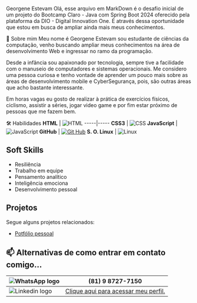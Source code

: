 Georgene Estevam
Olá, esse arquivo em MarkDown é o desafio inicial de um projeto do Bootcamp Claro - Java com Spring Boot 2024 oferecido pela plataforma da DIO - Digital Innovation One. É através dessa oportunidade que estou em busca de ampliar ainda mais meus conhecimentos.


🚀 Sobre mim
Meu nome é Georgene Estevam sou estudante de ciências da computação, venho buscando ampliar meus conhecimentos na área de desenvolvimento Web e ingressar no ramo da programação.

Desde a infância sou apaixonado por tecnologia, sempre tive a facilidade com o manuseio de computadores e sistemas operacionais. Me considero uma pessoa curiosa e tenho vontade de aprender um pouco mais sobre as áreas de desenvolvimento mobile e CyberSegurança, pois, são outras áreas que acho bastante interessante.

Em horas vagas eu gosto de realizar à prática de exercícios físicos, ciclismo, assistir a séries, jogar video game e por fim estar próximo de pessoas que me fazem bem.


🛠 Habilidades
**HTML** | ![HTML](https://img.icons8.com/?size=100&id=20909&format=png&color=000000)
-----|-----
**CSS3** | ![CSS](https://img.icons8.com/?size=100&id=7gdY5qNXaKC0&format=png&color=000000)
**JavaScript** | ![JavaScript](https://img.icons8.com/?size=100&id=PXTY4q2Sq2lG&format=png&color=000000)
**GitHub** | [![Git Hub](https://img.icons8.com/?size=100&id=62856&format=png&color=000000)](https://github.com/Georgene-Estevam)
**S. O. Linux** | ![Linux](https://img.icons8.com/?size=100&id=17842&format=png&color=000000)


## Soft Skills
- Resiliência
- Trabalho em equipe
- Pensamento analítico
- Inteligência emociona
- Desenvolvimento pessoal


## Projetos
Segue alguns projetos relacionados:
- [Potfólio pessoal](https://georgene-estevam.github.io/Portfolio/)


## 📫 Alternativas de como entrar em contato comigo...

![WhatsApp logo](https://img.icons8.com/?size=100&id=16713&format=png&color=000000) | (81) 9 8727-7150
------ | :------:
![Linkedin logo](https://img.icons8.com/?size=100&id=60ZV_wYC0BM2&format=png&color=000000) | [Clique aqui para acessar meu perfil.](https://www.linkedin.com/in/georgene-estevam-0719a1134/)